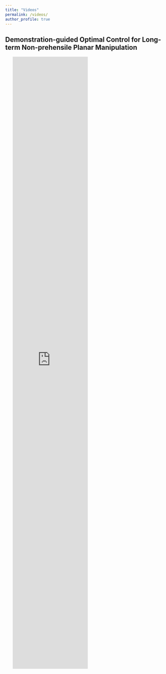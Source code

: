 ```yaml
---
title: "Videos"
permalink: /videos/
author_profile: true
---
```


<h2>Demonstration-guided Optimal Control for Long-term Non-prehensile Planar Manipulation</h2>

<ul>
	<iframe width='50%' height='50%' src='https://www.youtube.com//embed/ZoH_56YhcAA' frameborder='0' allowfullscreen></iframe>
</ul>

<!-- ---
layout: archive
title: "Videos"
permalink: /videos/
author_profile: true
---

{% include base_path %}


{% for post in site.videos %}
  {% include archive-single.html %}
{% endfor %} -->
